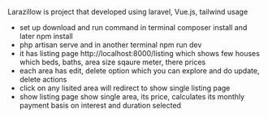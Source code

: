 Larazillow is project that developed using laravel, Vue.js, tailwind usage
- set up download and run command in terminal composer install and later npm install
- php artisan serve and in another terminal npm run dev 
- it has listing page http://localhost:8000/listing which shows few houses which beds, baths, area size sqaure meter, there prices 
- each area has edit, delete option which you can explore and do update, delete actions
- click on any lisited area will redirect to show single listing page
- show listing page show single area, its price, calculates its monthly payment basis on interest and duration selected

